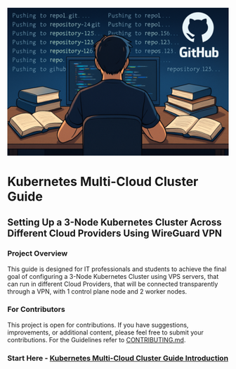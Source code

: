 ![Kubernetes Multi-Cloud Cluster](cover.png)

# Kubernetes Multi-Cloud Cluster Guide

## Setting Up a 3-Node Kubernetes Cluster Across Different Cloud Providers Using WireGuard VPN

### Project Overview
This guide is designed for IT professionals and students to achieve the final goal of configuring a 3-Node Kubernetes Cluster using VPS servers, that can run in different Cloud Providers, that will be connected transparently through a VPN, with 1 control plane node and 2 worker nodes.

### For Contributors
This project is open for contributions. If you have suggestions, improvements, or additional content, please feel free to submit your contributions.
For the Guidelines refer to [CONTRIBUTING.md](CONTRIBUTING.md).

### Start Here - [Kubernetes Multi-Cloud Cluster Guide Introduction](0010-Kubernetes_Multi-Cloud_Cluster_Guide.md)
